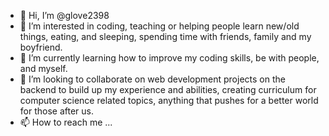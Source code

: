- 👋 Hi, I’m @glove2398
- 👀 I’m interested in coding, teaching or helping people learn new/old things, eating, and sleeping, spending time with friends, family and my boyfriend.
- 🌱 I’m currently learning how to improve my coding skills, be with people, and myself.
- 💞️ I’m looking to collaborate on web development projects on the backend to build up my experience and abilities, creating curriculum for computer science related topics, anything that pushes for a better world for those after us.
- 📫 How to reach me ...

<!---
glove2398/glove2398 is a ✨ special ✨ repository because its `README.md` (this file) appears on your GitHub profile.
You can click the Preview link to take a look at your changes.
--->
